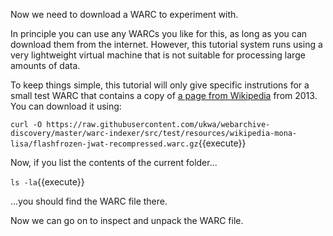 Now we need to download a WARC to experiment with.

In principle you can use any WARCs you like for this, as long as you can download them from the internet. However, this tutorial system runs using a very lightweight virtual machine that is not suitable for processing large amounts of data.

To keep things simple, this tutorial will only give specific instrutions for a small test WARC that contains a copy of [a page from Wikipedia](https://en.wikipedia.org/wiki/Mona_Lisa) from 2013. You can download it using:

`curl -O https://raw.githubusercontent.com/ukwa/webarchive-discovery/master/warc-indexer/src/test/resources/wikipedia-mona-lisa/flashfrozen-jwat-recompressed.warc.gz`{{execute}}

Now, if you list the contents of the current folder...

`ls -la`{{execute}}

...you should find the WARC file there.

Now we can go on to inspect and unpack the WARC file.

